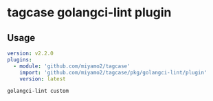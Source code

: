 # tagcase golangci-lint plugin

## Usage

```yaml
version: v2.2.0
plugins:
  - module: 'github.com/miyamo2/tagcase'
    import: 'github.com/miyamo2/tagcase/pkg/golangci-lint/plugin'
    version: latest
```

```sh
golangci-lint custom 
```
